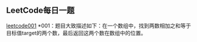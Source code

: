 ## LeetCode每日一题
[leetcode001](https://leetcode-cn.com/problems/two-sum/)
*001：题目大致描述如下：在一个数组中，找到两数相加之和等于目标值target的两个数，最后返回这两个数在数组中的位置。
